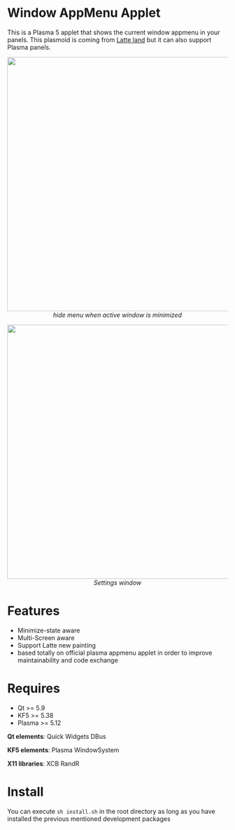 # Window AppMenu Applet

This is a Plasma 5 applet that shows the current window appmenu in your panels. This plasmoid is coming from [Latte land](https://phabricator.kde.org/source/latte-dock/repository/master/) but it can also support Plasma panels.

<p align="center">
<img src="https://i.imgur.com/T0sLWav.gif" width="580"><br/>
<i>hide menu when active window is minimized</i>
</p>

<p align="center">
<img src="https://i.imgur.com/gBPQfEO.png" width="580"><br/>
<i>Settings window</i>
</p>

# Features

- Minimize-state aware
- Multi-Screen aware
- Support Latte new painting
- based totally on official plasma appmenu applet in order to improve maintainability and code exchange


# Requires

- Qt >= 5.9
- KF5 >= 5.38
- Plasma >= 5.12

**Qt elements**: Quick Widgets DBus

**KF5 elements**: Plasma WindowSystem

**X11 libraries**: XCB RandR

# Install

You can execute `sh install.sh` in the root directory as long as you have installed the previous mentioned development packages

